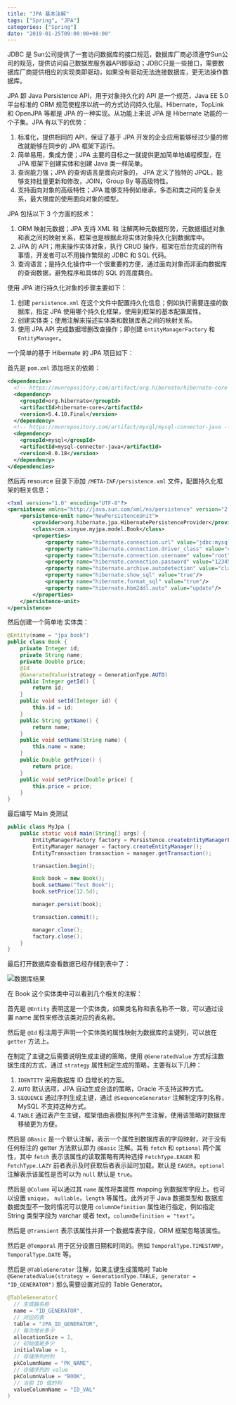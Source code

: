 ```yaml
---
title: "JPA 基本注解"
tags: ["Spring", "JPA"]
categories: ["Spring"]
date: "2019-01-25T09:00:00+08:00"
---
```


JDBC 是 Sun公司提供了一套访问数据库的接口规范，数据库厂商必须遵守Sun公司的规范，提供访问自己数据库服务器API即驱动；JDBC只是一些接口，需要数据库厂商提供相应的实现类即驱动，如果没有驱动无法连接数据库，更无法操作数据库。

JPA 即 Java Persistence API，用于对象持久化的 API 是一个规范，Java EE 5.0 平台标准的 ORM 规范使程序以统一的方式访问持久化层。Hibernate，TopLink 和 OpenJPA 等都是 JPA 的一种实现。从功能上来说 JPA 是 Hibernate 功能的一个子集。JPA 有以下的优势：

1. 标准化，提供相同的 API，保证了基于 JPA 开发的企业应用能够经过少量的修改就能够在同步的 JPA 框架下运行。
2. 简单易用，集成方便；JPA 主要的目标之一就提供更加简单地编程模型，在 JPA 框架下创建实体和创建 Java 类一样简单。
3. 查询能力强；JPA 的查询语言是面向对象的， JPA 定义了独特的 JPQL，能够支持批量更新和修改，JOIN，Group By 等高级特性。
4. 支持面向对象的高级特性；JPA 能够支持例如继承，多态和类之间的复杂关系，最大限度的使用面向对象的模型。

JPA 包括以下 3 个方面的技术：

1. ORM 映射元数据；JPA 支持 XML 和 注解两种元数据形势，元数据描述对象和表之间的映射关系，框架也是根据此将实体对象持久化到数据库中。
2. JPA 的 API；用来操作实体对象，执行 CRUD 操作，框架在后台完成的所有事情，开发者可以不用操作繁琐的 JDBC 和 SQL 代码。
3. 查询语言；是持久化操作中一个很重要的方便，通过面向对象而非面向数据库的查询数据，避免程序和具体的 SQL 的高度耦合。

使用 JPA 进行持久化对象的步骤主要如下：

1. 创建 `persistence.xml` 在这个文件中配置持久化信息；例如执行需要连接的数据库，指定 JPA 使用哪个持久化框架，使用到框架的基本配置属性。
2. 创建实体类；使用注解来描述实体类和数据库表之间的映射关系。
3. 使用 JPA API 完成数据增删改查操作；即创建 `EntityManagerFactory`  和 `EntityManager`。

一个简单的基于 Hibernate 的 JPA 项目如下：

首先是 `pom.xml` 添加相关的依赖：

```xml
<dependencies>
  <!-- https://mvnrepository.com/artifact/org.hibernate/hibernate-core -->
  <dependency>
    <groupId>org.hibernate</groupId>
    <artifactId>hibernate-core</artifactId>
    <version>5.4.10.Final</version>
  </dependency>
  <!-- https://mvnrepository.com/artifact/mysql/mysql-connector-java -->
  <dependency>
    <groupId>mysql</groupId>
    <artifactId>mysql-connector-java</artifactId>
    <version>8.0.18</version>
  </dependency>
</dependencies>
```

然后再 resource 目录下添加 `/META-INF/persistence.xml` 文件，配置持久化框架的相关信息：

```xml
<?xml version="1.0" encoding="UTF-8"?>
<persistence xmlns="http://java.sun.com/xml/ns/persistence" version="2.0">
    <persistence-unit name="NewPersistenceUnit">
        <provider>org.hibernate.jpa.HibernatePersistenceProvider</provider>
        <class>com.xinyue.myjpa.model.Book</class>
        <properties>
            <property name="hibernate.connection.url" value="jdbc:mysql:///xinyue"/>
            <property name="hibernate.connection.driver_class" value="com.mysql.jdbc.Driver"/>
            <property name="hibernate.connection.username" value="root"/>
            <property name="hibernate.connection.password" value="123456"/>
            <property name="hibernate.archive.autodetection" value="class"/>
            <property name="hibernate.show_sql" value="true"/>
            <property name="hibernate.format_sql" value="true"/>
            <property name="hibernate.hbm2ddl.auto" value="update"/>
        </properties>
    </persistence-unit>
</persistence>
```

然后创建一个简单地 实体类：

```java
@Entity(name = "jpa_book")
public class Book {
    private Integer id;
    private String name;
    private Double price;
    @Id
    @GeneratedValue(strategy = GenerationType.AUTO)
    public Integer getId() {
        return id;
    }
    public void setId(Integer id) {
        this.id = id;
    }
    public String getName() {
        return name;
    }
    public void setName(String name) {
        this.name = name;
    }
    public Double getPrice() {
        return price;
    }
    public void setPrice(Double price) {
        this.price = price;
    }
}
```

最后编写 Main 类测试

```java
public class MyJpa {
    public static void main(String[] args) {
        EntityManagerFactory factory = Persistence.createEntityManagerFactory("NewPersistenceUnit");
        EntityManager manager = factory.createEntityManager();
        EntityTransaction transaction = manager.getTransaction();

        transaction.begin();

        Book book = new Book();
        book.setName("Test Book");
        book.setPrice(12.5d);

        manager.persist(book);

        transaction.commit();

        manager.close();
        factory.close();
    }
}
```

最后打开数据库查看数据已经存储到表中了：

![数据库结果](http://img.programya.com/Snipaste_2019-12-21_10-48-28.png)

在 Book 这个实体类中可以看到几个相关的注解：

首先是 `@Entity` 表明这是一个实体类，如果类名称和表名称不一致，可以通过设置 name 属性来修改该类对应的表名称。

然后是 `@Id` 标注用于声明一个实体类的属性映射为数据库的主键列，可以放在 `getter` 方法上。

在制定了主键之后需要说明生成主键的策略，使用 `@GeneratedValue` 方式标注数据生成的方式，通过 `strategy` 属性制定生成的策略，主要有以下几种：

1. `IDENTITY`  采用数据库 ID 自增长的方案。
2. `AUTO` 默认选项，JPA 自动生成合适的策略，Oracle 不支持这种方式。
3. `SEQUENCE` 通过序列生成主键，通过 `@SequenceGenerator` 注解制定序列名称，MySQL 不支持这种方式。
4. `TABLE` 通过表产生主键，框架借由表模拟序列产生注解，使用该策略时数据库移植更为方便。

然后是 `@Basic` 是一个默认注解，表示一个属性到数据库表的字段映射，对于没有任何标注的 getter 方法默认即为 `@Basic` 注解。其有 `fetch` 和 `optional` 两个属性，其中 `fetch` 表示该属性的读取策略有两种选择 `FetchType.EAGER` 和 `FetchType.LAZY` 前者表示及时获取后者表示延时加载。默认是 `EAGER`。`optional`注解表示该属性是否可以为 `null` 默认是  `true`。

然后是 `@Column` 可以通过其 `name` 属性将类属性 mapping 到数据库字段上。也可以设置 `unique`， `nullable`，`length` 等属性。此外对于 Java 数据类型和 数据库数据类型不一致的情况可以使用 `columnDefinition` 属性进行指定，例如指定 String 类型字段为 varchar 或者 text，`columnDefinition = "text"`。

然后是 `@Transient` 表示该属性并非一个数据库表字段，ORM 框架忽略该属性。

然后是 `@Temporal` 用于区分设置日期和时间的。例如 `TemporalType.TIMESTAMP`， `TemporalType.DATE` 等。

然后是 `@TableGenerator` 注解，如果主键生成策略时 Table `@GeneratedValue(strategy = GenerationType.TABLE, generator = "ID_GENERATOR")` 那么需要设置对应的 Table Generator。

```java
@TableGenerator(
  // 生成器名称
  name = "ID_GENERATOR",
  // 对应的表
  table = "JPA_ID_GENERATOR",
  // 每次增长多少
  allocationSize = 1,
  // 初始值是多少
  initialValue = 1,
  // 存储序列的列
  pkColumnName = "PK_NAME",
  // 存储序列的 value
  pkColumnValue = "BOOK",
  // 当前 ID 值的列
  valueColumnName = "ID_VAL"
)
```

